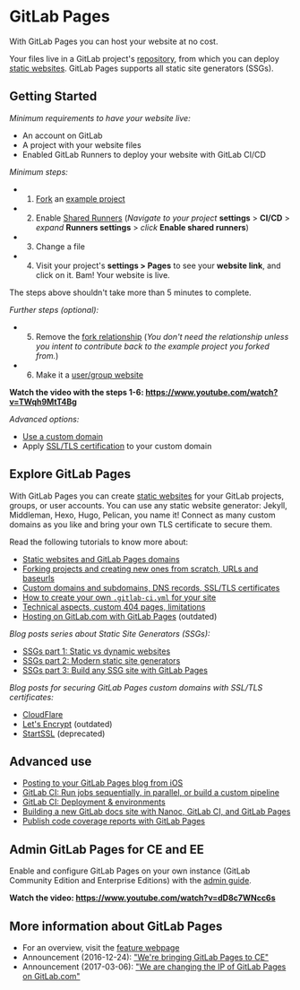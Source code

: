 # GitLab Pages

With GitLab Pages you can host your website at no cost.

Your files live in a GitLab project's [repository](../repository/index.md),
from which you can deploy [static websites](#explore-gitlab-pages).
GitLab Pages supports all static site generators (SSGs).

## Getting Started

_Minimum requirements to have your website live:_

- An account on GitLab
- A project with your website files
- Enabled GitLab Runners to deploy your website with GitLab CI/CD

_Minimum steps:_

- 1. [Fork](../../../gitlab-basics/fork-project.md#how-to-fork-a-project) an [example project](https://gitlab.com/pages)
- 2. Enable [Shared Runners](../../../ci/quick_start/README.md#shared-runners) (_Navigate to your project_ **settings** > **CI/CD** > _expand_ **Runners settings** > _click_ **Enable shared runners**)
- 3. Change a file
- 4. Visit your project's **settings > Pages** to see your **website link**, and click on it. Bam! Your website is live.

The steps above shouldn't take more than 5 minutes to complete.

_Further steps (optional):_

- 5. Remove the [fork relationship](getting_started_part_two.md#fork-a-project-to-get-started-from) (_You don't need the relationship unless you intent to contribute back to the example project you forked from._)
- 6. Make it a [user/group website](getting_started_part_one.md#user-and-group-websites)

**Watch the video with the steps 1-6: https://www.youtube.com/watch?v=TWqh9MtT4Bg**

_Advanced options:_

- [Use a custom domain](getting_started_part_three.md#adding-your-custom-domain-to-gitlab-pages)
- Apply [SSL/TLS certification](getting_started_part_three.md#ssl-tls-certificates) to your custom domain

## Explore GitLab Pages

With GitLab Pages you can create [static websites](getting_started_part_one.md#what-you-need-to-know-before-getting-started)
for your GitLab projects, groups, or user accounts. You can use any static
website generator: Jekyll, Middleman, Hexo, Hugo, Pelican, you name it!
Connect as many custom domains as you like and bring your own TLS certificate
to secure them.

Read the following tutorials to know more about:

- [Static websites and GitLab Pages domains](getting_started_part_one.md)
- [Forking projects and creating new ones from scratch, URLs and baseurls](getting_started_part_two.md)
- [Custom domains and subdomains, DNS records, SSL/TLS certificates](getting_started_part_three.md)
- [How to create your own `.gitlab-ci.yml` for your site](getting_started_part_four.md)
- [Technical aspects, custom 404 pages, limitations](introduction.md)
- [Hosting on GitLab.com with GitLab Pages](https://about.gitlab.com/2016/04/07/gitlab-pages-setup/) (outdated)

_Blog posts series about Static Site Generators (SSGs):_

- [SSGs part 1: Static vs dynamic websites](https://about.gitlab.com/2016/06/03/ssg-overview-gitlab-pages-part-1-dynamic-x-static/)
- [SSGs part 2: Modern static site generators](https://about.gitlab.com/2016/06/10/ssg-overview-gitlab-pages-part-2/)
- [SSGs part 3: Build any SSG site with GitLab Pages](https://about.gitlab.com/2016/06/17/ssg-overview-gitlab-pages-part-3-examples-ci/)

_Blog posts for securing GitLab Pages custom domains with SSL/TLS certificates:_

- [CloudFlare](https://about.gitlab.com/2017/02/07/setting-up-gitlab-pages-with-cloudflare-certificates/)
- [Let's Encrypt](https://about.gitlab.com/2016/04/11/tutorial-securing-your-gitlab-pages-with-tls-and-letsencrypt/) (outdated)
- [StartSSL](https://about.gitlab.com/2016/06/24/secure-gitlab-pages-with-startssl/) (deprecated)

## Advanced use

- [Posting to your GitLab Pages blog from iOS](https://about.gitlab.com/2016/08/19/posting-to-your-gitlab-pages-blog-from-ios/)
- [GitLab CI: Run jobs sequentially, in parallel, or build a custom pipeline](https://about.gitlab.com/2016/07/29/the-basics-of-gitlab-ci/)
- [GitLab CI: Deployment & environments](https://about.gitlab.com/2016/08/26/ci-deployment-and-environments/)
- [Building a new GitLab docs site with Nanoc, GitLab CI, and GitLab Pages](https://about.gitlab.com/2016/12/07/building-a-new-gitlab-docs-site-with-nanoc-gitlab-ci-and-gitlab-pages/)
- [Publish code coverage reports with GitLab Pages](https://about.gitlab.com/2016/11/03/publish-code-coverage-report-with-gitlab-pages/)

## Admin GitLab Pages for CE and EE

Enable and configure GitLab Pages on your own instance (GitLab Community Edition and Enterprise Editions) with
the [admin guide](../../../administration/pages/index.md).

**Watch the video: https://www.youtube.com/watch?v=dD8c7WNcc6s**

## More information about GitLab Pages

- For an overview, visit the [feature webpage](https://about.gitlab.com/features/pages/)
- Announcement (2016-12-24): ["We're bringing GitLab Pages to CE"](https://about.gitlab.com/2016/12/24/were-bringing-gitlab-pages-to-community-edition/)
- Announcement (2017-03-06): ["We are changing the IP of GitLab Pages on GitLab.com"](https://about.gitlab.com/2017/03/06/we-are-changing-the-ip-of-gitlab-pages-on-gitlab-com/)
